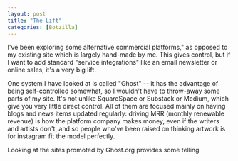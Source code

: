 ```yaml
---
layout: post
title: "The Lift"
categories: [Botzilla]
---
```


I've been exploring some alternative commercial platforms," as opposed to my existing site which is largely hand-made by me. This gives control, but if I want to add standard "service integrations" like an email newsletter or online sales, it's a very big lift.
<!--more-->

One system I have looked at is called "Ghost" -- it has the advantage of being self-controlled somewhat, so I wouldn't have to throw-away some parts of my site. It's not unlike SquareSpace or Substack or Medium, which give you very little direct control. All of them are focused mainly on having blogs and news items updated regularly: driving MRR (monthly renewable revenue) is how the platform company makes money, even if the writers and artists don't, and so people who've been raised on thinking artwork is for instagram fit the model perfectly.

Looking at the sites promoted by Ghost.org provides some telling 
